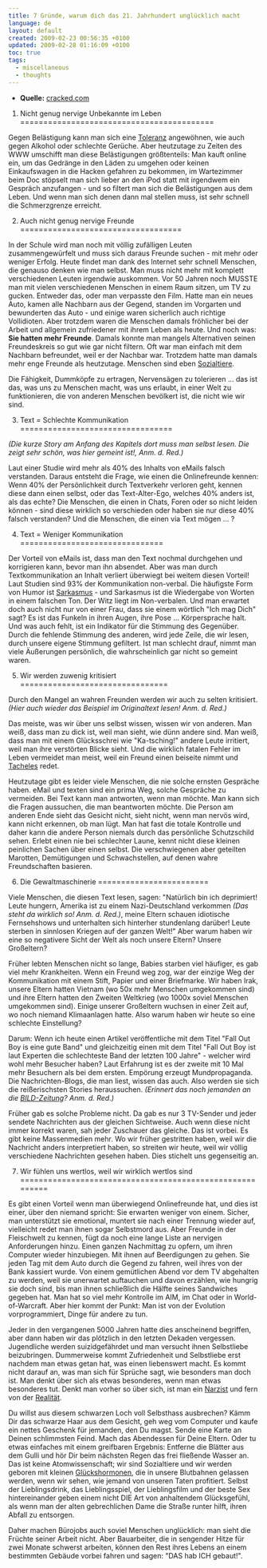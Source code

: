 ```yaml
---
title: 7 Gründe, warum dich das 21. Jahrhundert unglücklich macht
language: de
layout: default
created: 2009-02-23 00:56:35 +0100
updated: 2009-02-28 01:16:09 +0100
toc: true
tags:
  - miscellaneous
  - thoughts
---
```

* **Quelle:** [cracked.com](http://www.cracked.com/article_15231_7-reasons-21st-century-making-you-miserable.html)


1. Nicht genug nervige Unbekannte im Leben
==========================================

Gegen Belästigung kann man sich eine [Toleranz](http://de.wikipedia.org/wiki/Toleranz) angewöhnen, wie auch gegen
Alkohol oder schlechte Gerüche. Aber heutzutage zu Zeiten des WWW umschifft man diese Belästigungen größtenteils: Man
kauft online ein, um das Gedränge in den Läden zu umgehen oder keinen Einkaufswagen in die Hacken gefahren zu bekommen,
im Wartezimmer beim Doc stöpselt man sich lieber an den iPod statt mit irgendwem ein Gespräch anzufangen - und so
filtert man sich die Belästigungen aus dem Leben. Und wenn man sich denen dann mal stellen muss, ist sehr schnell die
Schmerzgrenze erreicht.


2. Auch nicht genug nervige Freunde
===================================

In der Schule wird man noch mit völlig zufälligen Leuten zusammengewürfelt und muss sich daraus Freunde suchen - mit
mehr oder weniger Erfolg. Heute findet man dank des Internet sehr schnell Menschen, die genauso denken wie man selbst.
Man muss nicht mehr mit komplett verschiedenen Leuten irgendwie auskommen. Vor 50 Jahren noch MUSSTE man mit vielen
verschiedenen Menschen in einem Raum sitzen, um TV zu gucken. Entweder das, oder man verpasste den Film. Hatte man ein
neues Auto, kamen alle Nachbarn aus der Gegend, standen im Vorgarten und bewunderten das Auto - und einige waren
sicherlich auch richtige Vollidioten. Aber trotzdem waren die Menschen damals fröhlicher bei der Arbeit und allgemein
zufriedener mit ihrem Leben als heute. Und noch was: **Sie hatten mehr Freunde**. Damals konnte man mangels
Alternativen seinen Freundeskreis so gut wie gar nicht filtern. Oft war man einfach mit dem Nachbarn befreundet, weil
er der Nachbar war. Trotzdem hatte man damals mehr enge Freunde als heutzutage. Menschen sind eben [Sozialtiere](http://de.wikipedia.org/wiki/Soziobiologie).

Die Fähigkeit, Dummköpfe zu ertragen, Nervensägen zu tolerieren ... das ist das, was uns zu Menschen macht, was uns
erlaubt, in einer Welt zu funktionieren, die von anderen Menschen bevölkert ist, die nicht wie wir sind.


3. Text = Schlechte Kommunikation
=================================

*(Die kurze Story am Anfang des Kapitels dort muss man selbst lesen. Die zeigt sehr schön, was hier gemeint ist!, Anm. d. Red.)*

Laut einer Studie wird mehr als 40% des Inhalts von eMails falsch verstanden. Daraus entsteht die Frage, wie einen die
Onlinefreunde kennen: Wenn 40% der Persönlichkeit durch Textverkehr verloren geht, kennen diese dann einen selbst, oder
das Text-Alter-Ego, welches 40% anders ist, als das echte? Die Menschen, die einen in Chats, Foren oder so nicht leiden
können - sind diese wirklich so verschieden oder haben sie nur diese 40% falsch verstanden? Und die Menschen, die einen
via Text mögen … ?


4. Text = Weniger Kommunikation
===============================

Der Vorteil von eMails ist, dass man den Text nochmal durchgehen und korrigieren kann, bevor man ihn absendet. Aber was
man durch Textkommunikation an Inhalt verliert überwiegt bei weitem diesen Vorteil! Laut Studien sind 93% der
Kommunikation non-verbal. Die häufigste Form von Humor ist [Sarkasmus](http://de.wikipedia.org/wiki/Sarkasmus) - und
Sarkasmus ist die Wiedergabe von Worten in einem falschen Ton. Der Witz liegt im Non-verbalen. Und man erwartet doch
auch nicht nur von einer Frau, dass sie einem wörtlich "Ich mag Dich" sagt? Es ist das Funkeln in ihren Augen, ihre
Pose … Körpersprache halt. Und was auch fehlt, ist ein Indikator für die Stimmung des Gegenüber. Durch die fehlende
Stimmung des anderen, wird jede Zeile, die wir lesen, durch unsere eigene Stimmung gefiltert. Ist man schlecht drauf,
nimmt man viele Äußerungen persönlich, die wahrscheinlich gar nicht so gemeint waren.


5. Wir werden zuwenig kritisiert
================================

Durch den Mangel an wahren Freunden werden wir auch zu selten kritisiert. *(Hier auch wieder das Beispiel im Originaltext lesen! Anm. d. Red.)*

Das meiste, was wir über uns selbst wissen, wissen wir von anderen. Man weiß, dass man zu dick ist, weil man sieht, wie
dünn andere sind. Man weiß, dass man mit einem Glücksschrei wie "Ka-tsching!" andere Leute irritiert, weil man ihre
verstörten Blicke sieht. Und die wirklich fatalen Fehler im Leben vermeidet man meist, weil ein Freund einen beiseite
nimmt und [Tacheles](http://de.wikipedia.org/wiki/Tacheles) redet.

Heutzutage gibt es leider viele Menschen, die nie solche ernsten Gespräche haben. eMail und texten sind ein prima Weg,
solche Gespräche zu vermeiden. Bei Text kann man antworten, wenn man möchte. Man kann sich die Fragen aussuchen, die
man beantworten möchte. Die Person am anderen Ende sieht das Gesicht nicht, sieht nicht, wenn man nervös wird, kann
nicht erkennen, ob man lügt. Man hat fast die totale Kontrolle und daher kann die andere Person niemals durch das
persönliche Schutzschild sehen. Erlebt einen nie bei schlechter Laune, kennt nicht diese kleinen peinlichen Sachen über
einen selbst. Die verschwiegenen aber geteilten Marotten, Demütigungen und Schwachstellen, auf denen wahre
Freundschaften basieren.


6. Die Gewaltmaschinerie
========================

Viele Menschen, die diesen Text lesen, sagen: "Natürlich bin ich deprimiert! Leute hungern, Amerika ist zu einem
Nazi-Deutschland verkommen *(Das steht da wirklich so! Anm. d. Red.)*, meine Eltern schauen idiotische Fernsehshows und
unterhalten sich hinterher stundenlang darüber! Leute sterben in sinnlosen Kriegen auf der ganzen Welt!" Aber warum
haben wir eine so negativere Sicht der Welt als noch unsere Eltern? Unsere Großeltern?

Früher lebten Menschen nicht so lange, Babies starben viel häufiger, es gab viel mehr Krankheiten. Wenn ein Freund weg
zog, war der einzige Weg der Kommunikation mit einem Stift, Papier und einer Briefmarke. Wir haben Irak, unsere Eltern
hatten Vietnam (wo 50x mehr Menschen umgekommen sind) und ihre Eltern hatten den Zweiten Weltkrieg (wo 1000x soviel
Menschen umgekommen sind). Einige unserer Großeltern wuchsen in einer Zeit auf, wo noch niemand Klimaanlagen hatte.
Also warum haben wir heute so eine schlechte Einstellung?

Darum: Wenn ich heute einen Artikel veröffentliche mit dem Titel "Fall Out Boy is eine gute Band" und gleichzeitig
einen mit dem Titel "Fall Out Boy ist laut Experten die schlechteste Band der letzten 100 Jahre" - welcher wird wohl
mehr Besucher haben? Laut Erfahrung ist es der zweite mit 10 Mal mehr Besuchern als bei dem ersten. Empörung erzeugt
Mundpropaganda. Die Nachrichten-Blogs, die man liest, wissen das auch. Also werden sie sich die reißerischsten Stories
heraussuchen. *(Erinnert das noch jemanden an die [BILD-Zeitung](http://www.bildblog.de/)? Anm. d. Red.)*

Früher gab es solche Probleme nicht. Da gab es nur 3 TV-Sender und jeder sendete Nachrichten aus der gleichen
Sichtweise. Auch wenn diese nicht immer korrekt waren, sah jeder Zuschauer das gleiche. Das ist vorbei. Es gibt keine
Massenmedien mehr. Wo wir früher gestritten haben, weil wir die Nachricht anders interpretiert haben, so streiten wir
heute, weil wir völlig verschiedene Nachrichten gesehen haben. Dies stichelt uns gegenseitig an.


7. Wir fühlen uns wertlos, weil wir wirklich wertlos sind
=========================================================

Es gibt einen Vorteil wenn man überwiegend Onlinefreunde hat, und dies ist einer, über den niemand spricht: Sie
erwarten weniger von einem. Sicher, man unterstützt sie emotional, muntert sie nach einer Trennung wieder auf,
vielleicht redet man ihnen sogar Selbstmord aus. Aber Freunde in der Fleischwelt zu kennen, fügt da noch eine lange
Liste an nervigen Anforderungen hinzu. Einen ganzen Nachmittag zu opfern, um ihren Computer wieder hinzubiegen. Mit
ihnen auf Beerdigungen zu gehen. Sie jeden Tag mit dem Auto durch die Gegend zu fahren, weil ihres von der Bank
kassiert wurde. Von einem gemütlichen Abend vor dem TV abgehalten zu werden, weil sie unerwartet auftauchen und davon
erzählen, wie hungrig sie doch sind, bis man ihnen schließlich die Hälfte seines Sandwiches gegeben hat. Man hat so
viel mehr Kontrolle im AIM, im Chat oder in World-of-Warcraft. Aber hier kommt der Punkt: Man ist von der Evolution
vorprogrammiert, Dinge für andere zu tun.

Jeder in den vergangenen 5000 Jahren hatte dies anscheinend begriffen, aber dann haben wir das plötzlich in den letzten
Dekaden vergessen. Jugendliche werden suizidgefährdet und man versucht ihnen Selbstliebe beizubringen. Dummerweise
kommt Zufriedenheit und Selbstliebe erst nachdem man etwas getan hat, was einen liebenswert macht. Es kommt nicht
darauf an, was man sich für Sprüche sagt, wie besonders man doch ist. Man denkt über sich als etwas besonderes, wenn
man etwas besonderes tut. Denkt man vorher so über sich, ist man ein [Narzist](http://de.wikipedia.org/wiki/Narzismus)
und fern von der [Realität](http://de.wikipedia.org/wiki/Realität).

Du willst aus diesem schwarzen Loch voll Selbsthass ausbrechen? Kämm Dir das schwarze Haar aus dem Gesicht, geh weg vom
Computer und kaufe ein nettes Geschenk für jemanden, den Du magst. Sende eine Karte an Deinen schlimmsten Feind. Mach
das Abendessen für Deine Eltern. Oder tu etwas einfaches mit einem greifbaren Ergebnis: Entferne die Blätter aus dem
Gulli und hör Dir beim nächsten Regen das frei fließende Wasser an. Das ist keine Atomwissenschaft; wir sind
Sozialtiere und wir werden geboren mit kleinen [Glückshormonen](http://de.wikipedia.org/wiki/Glückshormon), die in
unsere Blutbahnen gelassen werden, wenn wir sehen, wie jemand von unseren Taten profitiert. Selbst der Lieblingsdrink,
das Lieblingsspiel, der Lieblingsfilm und der beste Sex hintereinander geben einem nicht DIE Art von anhaltendem
Glücksgefühl, als wenn man der alten gebrechlichen Dame die Straße runter hilft, ihren Abfall zu entsorgen.

Daher machen Bürojobs auch soviel Menschen unglücklich: man sieht die Früchte seiner Arbeit nicht. Aber Bauarbeiter,
die in sengender Hitze für zwei Monate schwerst arbeiten, können den Rest ihres Lebens an einem bestimmten Gebäude
vorbei fahren und sagen: "DAS hab ICH gebaut!".

